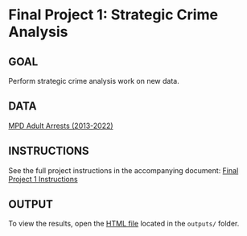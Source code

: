 # Final Project 1: Strategic Crime Analysis

## GOAL
Perform strategic crime analysis work on new data.

## DATA
[MPD Adult Arrests (2013-2022)](https://mpdc.dc.gov/publication/mpd-adult-arrests-2013-2024)

## INSTRUCTIONS
See the full project instructions in the accompanying document: [Final Project 1 Instructions](instructions)

## OUTPUT
To view the results, open the [HTML file](outputs/FinalProject1.html) located in the `outputs/` folder.
